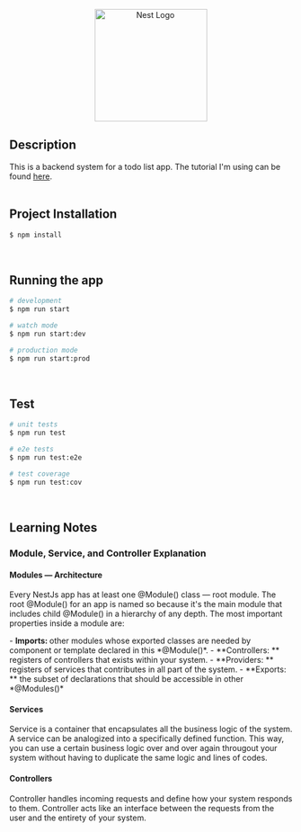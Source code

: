 <p align="center">
  <a href="http://nestjs.com/" target="blank"><img src="https://nestjs.com/img/logo-small.svg" width="200" alt="Nest Logo" /></a>
</p>

<!-- [circleci-image]: https://img.shields.io/circleci/build/github/nestjs/nest/master?token=abc123def456
[circleci-url]: https://circleci.com/gh/nestjs/nest

  <p align="center">A progressive <a href="http://nodejs.org" target="_blank">Node.js</a> framework for building efficient and scalable server-side applications.</p>
    <p align="center">
<a href="https://www.npmjs.com/~nestjscore" target="_blank"><img src="https://img.shields.io/npm/v/@nestjs/core.svg" alt="NPM Version" /></a>
<a href="https://www.npmjs.com/~nestjscore" target="_blank"><img src="https://img.shields.io/npm/l/@nestjs/core.svg" alt="Package License" /></a>
<a href="https://www.npmjs.com/~nestjscore" target="_blank"><img src="https://img.shields.io/npm/dm/@nestjs/common.svg" alt="NPM Downloads" /></a>
<a href="https://circleci.com/gh/nestjs/nest" target="_blank"><img src="https://img.shields.io/circleci/build/github/nestjs/nest/master" alt="CircleCI" /></a>
<a href="https://coveralls.io/github/nestjs/nest?branch=master" target="_blank"><img src="https://coveralls.io/repos/github/nestjs/nest/badge.svg?branch=master#9" alt="Coverage" /></a>
<a href="https://discord.gg/G7Qnnhy" target="_blank"><img src="https://img.shields.io/badge/discord-online-brightgreen.svg" alt="Discord"/></a>
<a href="https://opencollective.com/nest#backer" target="_blank"><img src="https://opencollective.com/nest/backers/badge.svg" alt="Backers on Open Collective" /></a>
<a href="https://opencollective.com/nest#sponsor" target="_blank"><img src="https://opencollective.com/nest/sponsors/badge.svg" alt="Sponsors on Open Collective" /></a>
  <a href="https://paypal.me/kamilmysliwiec" target="_blank"><img src="https://img.shields.io/badge/Donate-PayPal-ff3f59.svg"/></a>
    <a href="https://opencollective.com/nest#sponsor"  target="_blank"><img src="https://img.shields.io/badge/Support%20us-Open%20Collective-41B883.svg" alt="Support us"></a>
  <a href="https://twitter.com/nestframework" target="_blank"><img src="https://img.shields.io/twitter/follow/nestframework.svg?style=social&label=Follow"></a>
</p> -->
  <!--[![Backers on Open Collective](https://opencollective.com/nest/backers/badge.svg)](https://opencollective.com/nest#backer)
  [![Sponsors on Open Collective](https://opencollective.com/nest/sponsors/badge.svg)](https://opencollective.com/nest#sponsor)-->

## Description

This is a backend system for a todo list app. The tutorial I'm using can be found [here](https://shaibenshimol.medium.com/nestjs-and-mysql-in-10-minutes-711e02ec1dab).
</br>
</br>

## Project Installation

```bash
$ npm install
```
</br>

## Running the app

```bash
# development
$ npm run start

# watch mode
$ npm run start:dev

# production mode
$ npm run start:prod
```
</br>

## Test

```bash
# unit tests
$ npm run test

# e2e tests
$ npm run test:e2e

# test coverage
$ npm run test:cov
```
</br>

## Learning Notes
### Module, Service, and Controller Explanation
#### Modules — Architecture
<p>Every NestJs app has at least one @Module() class — root module. The root @Module() for an app is named so because it's the main module that includes child @Module() in a hierarchy of any depth. The most important properties inside a module are:</p>
- <b>Imports: </b> other modules whose exported classes are needed by component or template declared in this *@Module()*.
- **Controllers: ** registers of controllers that exists within your system.
- **Providers: ** registers of services that contributes in all part of the system.
- **Exports: ** the subset of declarations that should be accessible in other *@Modules()*

#### Services
<p>Service is a container that encapsulates all the business logic of the system. A service can be analogized into a specifically defined function. This way, you can use a certain business logic over and over again througout your system without having to duplicate the same logic and lines of codes.</p>

#### Controllers
<p>Controller handles incoming requests and define how your system responds to them. Controller acts like an interface between the requests from the user and the entirety of your system.</p>
